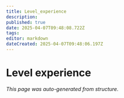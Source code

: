```yaml
---
title: Level_experience
description: 
published: true
date: 2025-04-07T09:48:08.722Z
tags: 
editor: markdown
dateCreated: 2025-04-07T09:48:06.197Z
---
```


# Level experience

*This page was auto-generated from structure.*